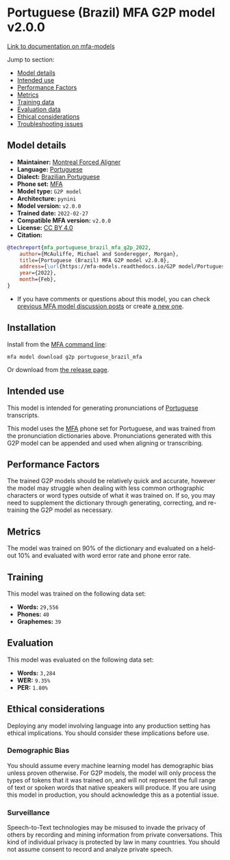
# Portuguese (Brazil) MFA G2P model v2.0.0

[Link to documentation on mfa-models](https://mfa-models.readthedocs.io/en/main/g2p/portuguese_brazil_mfa.html)

Jump to section:

- [Model details](#model-details)
- [Intended use](#intended-use)
- [Performance Factors](#performance-factors)
- [Metrics](#metrics)
- [Training data](#training-data)
- [Evaluation data](#evaluation-data)
- [Ethical considerations](#ethical-considerations)
- [Troubleshooting issues](#troubleshooting-issues)

## Model details

- **Maintainer:** [Montreal Forced Aligner](https://montreal-forced-aligner.readthedocs.io/)
- **Language:** [Portuguese](https://en.wikipedia.org/wiki/Portuguese_language)
- **Dialect:** [Brazilian Portuguese](https://en.wikipedia.org/wiki/Brazilian_Portuguese)
- **Phone set:** [MFA](https://mfa-models.readthedocs.io/en/refactor/mfa_phone_set.html#portuguese)
- **Model type:** `G2P model`
- **Architecture:** `pynini`
- **Model version:** `v2.0.0`
- **Trained date:** `2022-02-27`
- **Compatible MFA version:** `v2.0.0`
- **License:** [CC BY 4.0](https://github.com/MontrealCorpusTools/mfa-models/tree/main/g2p/portuguese/brazil_mfa/v2.0.0/LICENSE)
- **Citation:**

```bibtex
@techreport{mfa_portuguese_brazil_mfa_g2p_2022,
	author={McAuliffe, Michael and Sonderegger, Morgan},
	title={Portuguese (Brazil) MFA G2P model v2.0.0},
	address={\url{https://mfa-models.readthedocs.io/G2P model/Portuguese/Portuguese (Brazil) MFA G2P model v2_0_0.html}},
	year={2022},
	month={Feb},
}
```

- If you have comments or questions about this model, you can check [previous MFA model discussion posts](https://github.com/MontrealCorpusTools/mfa-models/discussions?discussions_q=Portuguese+Brazil+MFA+G2P+model+v2.0.0) or create [a new one](https://github.com/MontrealCorpusTools/mfa-models/discussions/new).

## Installation

Install from the [MFA command line](https://montreal-forced-aligner.readthedocs.io/en/latest/user_guide/models/index.html):

```
mfa model download g2p portuguese_brazil_mfa
```

Or download from [the release page](https://github.com/MontrealCorpusTools/mfa-models/releases/tag/g2p-portuguese_brazil_mfa-v2.0.0).

## Intended use

This model is intended for generating pronunciations of [Portuguese](https://en.wikipedia.org/wiki/Portuguese_language) transcripts.

This model uses the [MFA](https://mfa-models.readthedocs.io/en/refactor/mfa_phone_set.html#portuguese) phone set for Portuguese, and was trained from the pronunciation dictionaries above. Pronunciations generated with this G2P model can be appended and used when aligning or transcribing.

## Performance Factors

The trained G2P models should be relatively quick and accurate, however the model may struggle when dealing with less common orthographic characters or word types outside of what it was trained on. If so, you may need to supplement the dictionary through generating, correcting, and re-training the G2P model as necessary.

## Metrics

The model was trained on 90% of the dictionary and evaluated on a held-out 10% and evaluated with word error rate and phone error rate.

## Training

This model was trained on the following data set:


* **Words:** `29,556`
* **Phones:** `40`
* **Graphemes:** `39`

## Evaluation

This model was evaluated on the following data set:


* **Words:** `3,284`
* **WER:** `9.35%`
* **PER:** `1.80%`

## Ethical considerations

Deploying any model involving language into any production setting has ethical implications. You should consider these implications before use.

### Demographic Bias

You should assume every machine learning model has demographic bias unless proven otherwise. For G2P models, the model will only process the types of tokens that it was trained on, and will not represent the full range of text or spoken words that native speakers will produce. If you are using this model in production, you should acknowledge this as a potential issue.

### Surveillance

Speech-to-Text technologies may be misused to invade the privacy of others by recording and mining information from private conversations. This kind of individual privacy is protected by law in many countries. You should not assume consent to record and analyze private speech.
